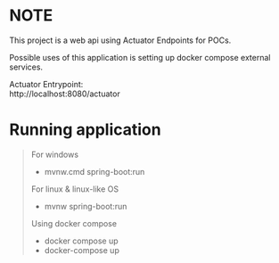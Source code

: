 # NOTE

This project is a web api using Actuator Endpoints for POCs.

Possible uses of this application is setting up docker compose external services.

Actuator Entrypoint:  
http://localhost:8080/actuator

# Running application

> For windows
> - mvnw.cmd spring-boot:run
>
> For linux & linux-like OS
> - mvnw spring-boot:run
>
> Using docker compose
> - docker compose up
> - docker-compose up
